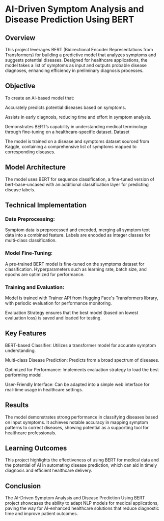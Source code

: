 # AI-Driven Symptom Analysis and Disease Prediction Using BERT

## Overview

This project leverages BERT (Bidirectional Encoder Representations from Transformers) for building a predictive model that analyzes symptoms and suggests potential diseases. Designed for healthcare applications, the model takes a list of symptoms as input and outputs probable disease diagnoses, enhancing efficiency in preliminary diagnosis processes.

## Objective

To create an AI-based model that:

Accurately predicts potential diseases based on symptoms.

Assists in early diagnosis, reducing time and effort in symptom analysis.

Demonstrates BERT’s capability in understanding medical terminology through fine-tuning on a healthcare-specific dataset.
Dataset

The model is trained on a disease and symptoms dataset sourced from Kaggle, containing a comprehensive list of symptoms mapped to corresponding diseases.

## Model Architecture

The model uses BERT for sequence classification, a fine-tuned version of bert-base-uncased with an additional classification layer for predicting disease labels.

## Technical Implementation

### Data Preprocessing:

Symptom data is preprocessed and encoded, merging all symptom text data into a combined feature.
Labels are encoded as integer classes for multi-class classification.

### Model Fine-Tuning:

A pre-trained BERT model is fine-tuned on the symptoms dataset for classification.
Hyperparameters such as learning rate, batch size, and epochs are optimized for performance.

### Training and Evaluation:

Model is trained with Trainer API from Hugging Face's Transformers library, with periodic evaluation for performance monitoring.

Evaluation Strategy ensures that the best model (based on lowest evaluation loss) is saved and loaded for testing.

## Key Features

BERT-based Classifier: Utilizes a transformer model for accurate symptom understanding.

Multi-class Disease Prediction: Predicts from a broad spectrum of diseases.

Optimized for Performance: Implements evaluation strategy to load the best performing model.

User-Friendly Interface: Can be adapted into a simple web interface for real-time usage in healthcare settings.

## Results

The model demonstrates strong performance in classifying diseases based on input symptoms. It achieves notable accuracy in mapping symptom patterns to correct diseases, showing potential as a supporting tool for healthcare professionals.

## Learning Outcomes

This project highlights the effectiveness of using BERT for medical data and the potential of AI in automating disease prediction, which can aid in timely diagnosis and efficient healthcare delivery.

## Conclusion

The AI-Driven Symptom Analysis and Disease Prediction Using BERT project showcases the ability to adapt NLP models for medical applications, paving the way for AI-enhanced healthcare solutions that reduce diagnostic time and improve patient outcomes.